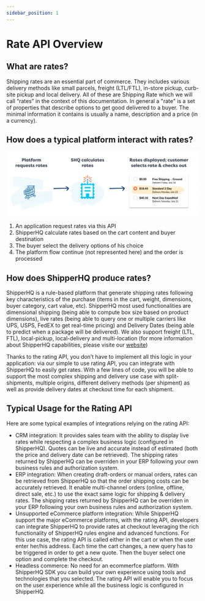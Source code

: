 ```yaml
---
sidebar_position: 1
---
```


# Rate API Overview

## What are rates?

Shipping rates are an essential part of commerce. They includes various delivery methods like small parcels, freight (LTL/FTL), in-store pickup, curb-site pickup and local delivery. All of these are Shipping Rate which we will call “rates” in the context of this documentation. In general a "rate" is a set of properties that describe options to get good delivered to a buyer. The minimal information it contains is usually a name, description and a price (in a currency).

## How does a typical platform interact with rates?

![Rating API Overview](./rate-high-level-overview.png)

1. An application request rates via this API
2. ShipperHQ calculate rates based on the cart content and buyer destination
3. The buyer select the delivery options of his choice
4. The platform flow continue (not represented here) and the order is processed

## How does ShipperHQ produce rates?

ShipperHQ is a rule-based platform that generate shipping rates following key characteristics of the purchase (items in the cart, weight, dimensions, buyer category, cart value, etc). ShipperHQ most used functionalities are dimensional shipping (being able to compute box size based on product dimensions), live rates (being able to query one or multiple carriers like UPS, USPS, FedEX to get real-time pricing) and Delivery Dates (being able to predict when a package will be delivered). We also support freight (LTL, FTL), local-pickup, local-delivery and multi-location (for more information about ShipperHQ capabilities, please visite our [website](https://www.shipperhq.com/))

Thanks to the rating API, you don’t have to implement all this logic in your application: via our simple to use rating API, you can integrate with ShipperHQ to easily get rates. With a few lines of code, you will be able to support the most complex shipping and delivery use case with split-shipments, multiple origins, different delivery methods (per shipment) as well as provide delivery dates at checkout time for each shipment.

## Typical Usage for the Rating API

Here are some typical examples of integrations relying on the rating API:
* CRM integration: It provides sales team with the ability to display live rates while respecting a complex business logic (configured in ShipperHQ). Quotes can be live and accurate instead of estimated (both the price and delivery date can be retrieved). The shipping rates returned by ShipperHQ can be overriden in your ERP following your own business rules and authorization system.
* ERP integration: When creating draft-orders or manual orders, rates can be retrieved from ShipperHQ so that the order shipping costs can be accurately retrieved. It enable multi-channel orders (online, offline, direct sale, etc.) to use the exact same logic for shipping & delivery rates. The shipping rates returned by ShipperHQ can be overriden in your ERP following your own business rules and authorization system.
* Unsupported eCommerce platform integration: While ShipperHQ support the major eCommerce platforms, with the rating API, developers can integrate ShipperHQ to provide rates at checkout leveraging the rich functionality of ShipperHQ rules engine and advanced functions. For this use case, the rating API is called either in the cart or when the user enter her/his address. Each time the cart changes, a new query has to be triggered in order to get a new quote. Then the buyer select one option and complete the checkout.
* Headless commerce: No need for an ecommerfce platform. With ShipperHQ SDK you can build your own experience using tools and technologies that you selected. The rating API will enable you to focus on the user experience while all the business logic is configured in ShipperHQ. 
